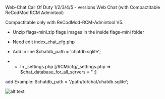 Web-Chat Call Of Duty 1/2/3/4/5 - versions
Web Chat (with Compactitable ReCodMod RCM Admintool)

Compactitable only with ReCodMod-RCM-Admintool V5.

- Unzip flags-mini.zip flags images in the inside flags-mini folder  

- Need edit index_chat_cfg.php

- Add in line $chatdb_path = 'chatdb.sqlite';

- - In _settings.php [/RCM/cfg/_settings.php => $chat_database_for_all_servers = '';] 

add Example: $chatdb_path = '/path/to/chat/chatdb.sqlite';


![alt text](https://github.com/EXRecod/ReCodMod--RCM-v.5--WEB-CHAT-Call-Of-Duty-MULTISERVERS/blob/master/img/chattt.jpg)
